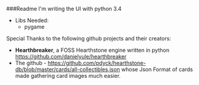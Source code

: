 ###Readme
I'm writing the UI with python 3.4
- Libs Needed:
  * pygame

Special Thanks to the following github projects and their creators:
* **Hearthbreaker**, a FOSS Hearthstone engine written in python
   https://github.com/danielyule/hearthbreaker
* The github - https://github.com/pdyck/hearthstone-db/blob/master/cards/all-collectibles.json 
  whose Json Format of cards made gathering card images much easier.


